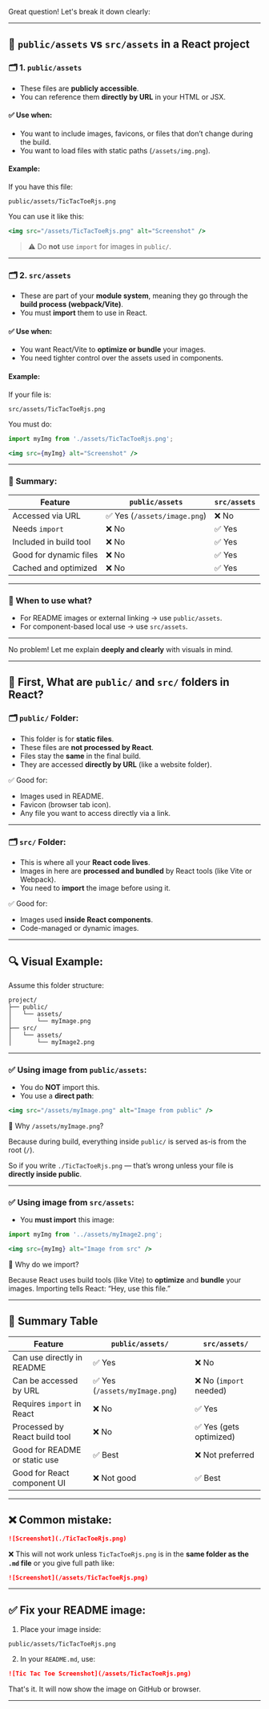 Great question! Let's break it down clearly:

---

## 🔹 `public/assets` vs `src/assets` in a React project

### 🗂️ 1. `public/assets`

* These files are **publicly accessible**.
* You can reference them **directly by URL** in your HTML or JSX.

#### ✅ Use when:

* You want to include images, favicons, or files that don’t change during the build.
* You want to load files with static paths (`/assets/img.png`).

#### Example:

If you have this file:

```
public/assets/TicTacToeRjs.png
```

You can use it like this:

```jsx
<img src="/assets/TicTacToeRjs.png" alt="Screenshot" />
```

> ⚠️ Do **not** use `import` for images in `public/`.

---

### 🗂️ 2. `src/assets`

* These are part of your **module system**, meaning they go through the **build process (webpack/Vite)**.
* You must **import** them to use in React.

#### ✅ Use when:

* You want React/Vite to **optimize or bundle** your images.
* You need tighter control over the assets used in components.

#### Example:

If your file is:

```
src/assets/TicTacToeRjs.png
```

You must do:

```jsx
import myImg from './assets/TicTacToeRjs.png';

<img src={myImg} alt="Screenshot" />
```

---

### 🧠 Summary:

| Feature                | `public/assets`             | `src/assets` |
| ---------------------- | --------------------------- | ------------ |
| Accessed via URL       | ✅ Yes (`/assets/image.png`) | ❌ No         |
| Needs `import`         | ❌ No                        | ✅ Yes        |
| Included in build tool | ❌ No                        | ✅ Yes        |
| Good for dynamic files | ❌ No                        | ✅ Yes        |
| Cached and optimized   | ❌ No                        | ✅ Yes        |

---

### 🧩 When to use what?

* For README images or external linking → use `public/assets`.
* For component-based local use → use `src/assets`.

---

No problem! Let me explain **deeply and clearly** with visuals in mind.

---

## 🧠 First, What are `public/` and `src/` folders in React?

### 🗂️ `public/` Folder:

* This folder is for **static files**.
* These files are **not processed by React**.
* Files stay the **same** in the final build.
* They are accessed **directly by URL** (like a website folder).

✅ Good for:

* Images used in README.
* Favicon (browser tab icon).
* Any file you want to access directly via a link.

---

### 🗂️ `src/` Folder:

* This is where all your **React code lives**.
* Images in here are **processed and bundled** by React tools (like Vite or Webpack).
* You need to **import** the image before using it.

✅ Good for:

* Images used **inside React components**.
* Code-managed or dynamic images.

---

## 🔍 Visual Example:

Assume this folder structure:

```
project/
├── public/
│   └── assets/
│       └── myImage.png
├── src/
│   └── assets/
│       └── myImage2.png
```

---

### ✅ Using image from `public/assets`:

* You do **NOT** import this.
* You use a **direct path**:

```jsx
<img src="/assets/myImage.png" alt="Image from public" />
```

🧠 Why `/assets/myImage.png`?

Because during build, everything inside `public/` is served as-is from the root (`/`).

So if you write `./TicTacToeRjs.png` — that’s wrong unless your file is **directly inside public**.

---

### ✅ Using image from `src/assets`:

* You **must import** this image:

```jsx
import myImg from '../assets/myImage2.png';

<img src={myImg} alt="Image from src" />
```

🧠 Why do we import?

Because React uses build tools (like Vite) to **optimize** and **bundle** your images. Importing tells React: “Hey, use this file.”

---

## 🎯 Summary Table

| Feature                       | `public/assets/`              | `src/assets/`          |
| ----------------------------- | ----------------------------- | ---------------------- |
| Can use directly in README    | ✅ Yes                         | ❌ No                   |
| Can be accessed by URL        | ✅ Yes (`/assets/myImage.png`) | ❌ No (`import` needed) |
| Requires `import` in React    | ❌ No                          | ✅ Yes                  |
| Processed by React build tool | ❌ No                          | ✅ Yes (gets optimized) |
| Good for README or static use | ✅ Best                        | ❌ Not preferred        |
| Good for React component UI   | ❌ Not good                    | ✅ Best                 |

---

## ❌ Common mistake:

```md
![Screenshot](./TicTacToeRjs.png)
```

❌ This will not work unless `TicTacToeRjs.png` is in the **same folder as the `.md` file** or you give full path like:

```md
![Screenshot](/assets/TicTacToeRjs.png)
```

---

## ✅ Fix your README image:

1. Place your image inside:

```
public/assets/TicTacToeRjs.png
```

2. In your `README.md`, use:

```md
![Tic Tac Toe Screenshot](/assets/TicTacToeRjs.png)
```

That's it. It will now show the image on GitHub or browser.

---

